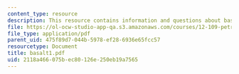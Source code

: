 ```yaml
---
content_type: resource
description: This resource contains information and questions about basalts.
file: https://ol-ocw-studio-app-qa.s3.amazonaws.com/courses/12-109-petrology-fall-2005/2118a466075bec80126e250eb19a7565_basalt1.pdf
file_type: application/pdf
parent_uid: 475f89d7-044b-5978-ef28-6936e65fcc57
resourcetype: Document
title: basalt1.pdf
uid: 2118a466-075b-ec80-126e-250eb19a7565
---
```

